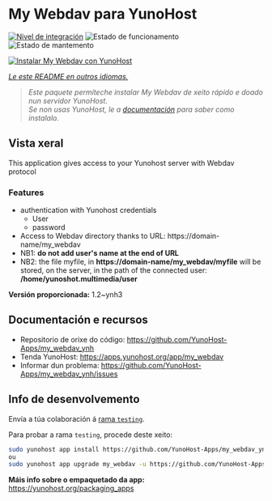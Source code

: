 <!--
NOTA: Este README foi creado automáticamente por <https://github.com/YunoHost/apps/tree/master/tools/readme_generator>
NON debe editarse manualmente.
-->

# My Webdav para YunoHost

[![Nivel de integración](https://dash.yunohost.org/integration/my_webdav.svg)](https://ci-apps.yunohost.org/ci/apps/my_webdav/) ![Estado de funcionamento](https://ci-apps.yunohost.org/ci/badges/my_webdav.status.svg) ![Estado de mantemento](https://ci-apps.yunohost.org/ci/badges/my_webdav.maintain.svg)

[![Instalar My Webdav con YunoHost](https://install-app.yunohost.org/install-with-yunohost.svg)](https://install-app.yunohost.org/?app=my_webdav)

*[Le este README en outros idiomas.](./ALL_README.md)*

> *Este paquete permíteche instalar My Webdav de xeito rápido e doado nun servidor YunoHost.*  
> *Se non usas YunoHost, le a [documentación](https://yunohost.org/install) para saber como instalalo.*

## Vista xeral

This application gives access to your Yunohost server with Webdav protocol

### Features

* authentication with Yunohost credentials
	* User
	* password
* Access to Webdav directory thanks to  URL: https://domain-name/my_webdav
* NB1: **do not add user's name at the end of URL**
* NB2: the file myfile, in  **https://domain-name/my_webdav/myfile**
will be stored, on the server, in the path of the connected user: **/home/yunoshot.multimedia/user**



**Versión proporcionada:** 1.2~ynh3
## Documentación e recursos

- Repositorio de orixe do código: <https://github.com/YunoHost-Apps/my_webdav_ynh>
- Tenda YunoHost: <https://apps.yunohost.org/app/my_webdav>
- Informar dun problema: <https://github.com/YunoHost-Apps/my_webdav_ynh/issues>

## Info de desenvolvemento

Envía a túa colaboración á [rama `testing`](https://github.com/YunoHost-Apps/my_webdav_ynh/tree/testing).

Para probar a rama `testing`, procede deste xeito:

```bash
sudo yunohost app install https://github.com/YunoHost-Apps/my_webdav_ynh/tree/testing --debug
ou
sudo yunohost app upgrade my_webdav -u https://github.com/YunoHost-Apps/my_webdav_ynh/tree/testing --debug
```

**Máis info sobre o empaquetado da app:** <https://yunohost.org/packaging_apps>

